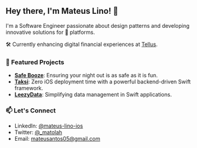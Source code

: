 ## Hey there, I'm Mateus Lino! 👋

I'm a Software Engineer passionate about design patterns and developing innovative solutions for  platforms.

🛠 Currently enhancing digital financial experiences at [Tellus](https://www.tellusapp.com).

### 🌟 Featured Projects

- **[Safe Booze](https://apps.apple.com/br/app/safe-booze/id6464216547)**: Ensuring your night out is as safe as it is fun.
- **[Taksi](https://github.com/taksi-br/taksi-swift)**: Zero iOS deployment time with a powerful backend-driven Swift framework.
- **[LeezyData](https://github.com/matolah/LeezyData)**: Simplifying data management in Swift applications.

### 📫 Let's Connect

- LinkedIn: [@mateus-lino-ios](https://www.linkedin.com/in/mateus-lino-ios/)
- Twitter: [@_matolah](https://twitter.com/_matolah)
- Email: mateusantos05@gmail.com

